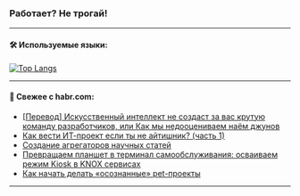 ### Работает? Не трогай!

---
<!--
#### 🛠️ Technical stack:

![Java](https://img.shields.io/badge/Java-informational?logo=Oracle&style=flat&logoColor=white&color=FF4500)
![Kotlin](https://img.shields.io/badge/Kotlin-informational?logo=Kotlin&style=flat&logoColor=white&color=774D97)
![TS](https://img.shields.io/badge/TypeScript-informational?logo=typeScript&style=flat&logoColor=black&color=017acc)
![Python](https://img.shields.io/badge/Python-informational?logo=Python&style=flat&logoColor=black&color=ffdd54) <br>
![Spring](https://img.shields.io/badge/Spring-informational?logo=Spring&style=flat&logoColor=white&color=6DB33F) 
![SpringBoot](https://img.shields.io/badge/SpringBoot-informational?logo=SpringBoot&style=flat&logoColor=white&color=6DB33F)
![Nest](https://img.shields.io/badge/NestJS-informational?logo=NestJS&style=flat&logoColor=white&color=E0234E) 
![NodeJS](https://img.shields.io/badge/NodeJS-informational?logo=node.js&style=flat&logoColor=white&color=70A760)<br>
![PostgreSQL](https://img.shields.io/badge/PostgreSQL-informational?logo=PostgreSQL&style=flat&logoColor=white&color=DAA520)
![MongoDB](https://img.shields.io/badge/MongoDB-informational?logo=MongoDB&style=flat&logoColor=white&color=870000)
![Apache](https://img.shields.io/badge/Apache-informational?logo=apache&style=flat&logoColor=white&color=f74e28)

___ 
-->

#### 🛠️ Используемые языки:

[![Top Langs](https://github-readme-stats-u2qms2cxw-advtsettinggmailcoms-projects.vercel.app/api/top-langs/?username=zloylis&langs_count=10&hide_title=true&title_color=e6edf3&size_weight=0.5&count_weight=0.5&layout=compact&hide_progress=true&hide_border=true&theme=dracula)](https://github.com/zloylis)

<!---


####  :octocat:&nbsp;&nbsp; Статистика:

![GitHub stats](https://github-readme-stats-u2qms2cxw-advtsettinggmailcoms-projects.vercel.app/api?username=zloylis&show_icons=true&hide_border=true&theme=dracula&title_color=e6edf3&include_all_commits=true&count_private=true&hide_rank=false&hide_title=true&rank_icon=github)
-->
---

#### 💬 Свежее с habr.com:

<!-- BLOG-POST-LIST:START -->
- [[Перевод] Искусственный интеллект не создаст за вас крутую команду разработчиков, или Как мы недооцениваем наём джунов](https://habr.com/ru/companies/netologyru/articles/845776/?utm_source=habrahabr&utm_medium=rss&utm_campaign=845776)
- [Как вести ИТ-проект если ты не айтишник? &lpar;часть 1&rpar;](https://habr.com/ru/articles/846726/?utm_source=habrahabr&utm_medium=rss&utm_campaign=846726)
- [Создание агрегаторов научных статей](https://habr.com/ru/articles/846704/?utm_source=habrahabr&utm_medium=rss&utm_campaign=846704)
- [Превращаем планшет в терминал самообслуживания: осваиваем режим Kiosk в KNOX сервисах](https://habr.com/ru/companies/samsung/articles/846654/?utm_source=habrahabr&utm_medium=rss&utm_campaign=846654)
- [Как начать делать «осознанные» pet-проекты](https://habr.com/ru/articles/846690/?utm_source=habrahabr&utm_medium=rss&utm_campaign=846690)
<!-- BLOG-POST-LIST:END -->

---
